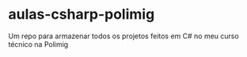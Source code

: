 # aulas-csharp-polimig
Um repo para armazenar todos os projetos feitos em C# no meu curso técnico na Polimig
